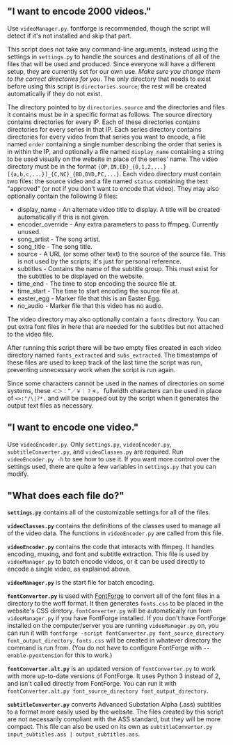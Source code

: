 ## "I want to encode 2000 videos."

Use `videoManager.py`. fontforge is recommended, though the script will detect if it's not installed and skip that part.

This script does not take any command-line arguments, instead using the settings in `settings.py` to handle the sources and destinations of all of the files that will be used and produced. Since everyone will have a different setup, they are currently set for our own use. *Make sure you change them to the correct directories for you*. The only directory that needs to exist before using this script is `directories.source`; the rest will be created automatically if they do not exist.

The directory pointed to by `directories.source` and the directories and files it contains must be in a specific format as follows. The source directory contains directories for every IP. Each of these directories contains directories for every series in that IP. Each series directory contains directories for every video from that series you want to encode, a file named `order` containing a single number describing the order that series is in within the IP, and optionally a file named `display_name` containing a string to be used visually on the website in place of the series' name. The video directory must be in the format `{OP,IN,ED}_{0,1,2,...}[{a,b,c,...}]_{C,NC}_{BD,DVD,PC,...}`. Each video directory must contain two files: the source video and a file named `status` containing the text "approved" (or not if you don't want to encode that video). They may also optionally contain the following 9 files:

* display_name - An alternate video title to display. A title will be created automatically if this is not given.
* encoder_override - Any extra parameters to pass to ffmpeg. Currently unused.
* song_artist - The song artist.
* song_title - The song title.
* source - A URL (or some other text) to the source of the source file. This is not used by the scripts; it's just for personal reference.
* subtitles - Contains the name of the subtitle group. This must exist for the subtitles to be displayed on the website.
* time_end - The time to stop encoding the source file at.
* time_start - The time to start encoding the source file at.
* easter_egg - Marker file that this is an Easter Egg.
* no_audio - Marker file that this video has no audio.

The video directory may also optionally contain a `fonts` directory. You can put extra font files in here that are needed for the subtitles but not attached to the video file.

After running this script there will be two empty files created in each video directory named `fonts_extracted` and `subs_extracted`. The timestamps of these files are used to keep track of the last time the script was run, preventing unnecessary work when the script is run again.

Since some characters cannot be used in the names of directories on some systems, these `＜＞：”／￥｜？＊。` fullwidth characters can be used in place of `<>:"/\|?*.` and will be swapped out by the script when it generates the output text files as necessary.

## "I want to encode one video."

Use `videoEncoder.py`. Only `settings.py`, `videoEncoder.py`, `subtitleConverter.py`, and `videoClasses.py` are required. Run `videoEncoder.py -h` to see how to use it. If you want more control over the settings used, there are quite a few variables in `settings.py` that you can modify.

## "What does each file do?"

**`settings.py`** contains all of the customizable settings for all of the files.

**`videoClasses.py`** contains the definitions of the classes used to manage all of the video data. The functions in `videoEncoder.py` are called from this file.

**`videoEncoder.py`** contains the code that interacts with ffmpeg. It handles encoding, muxing, and font and subtitle extraction. This file is used by `videoManager.py` to batch encode videos, or it can be used directly to encode a single video, as explained above.

**`videoManager.py`** is the start file for batch encoding.

**`fontConverter.py`** is used with [FontForge](https://fontforge.github.io/en-US/) to convert all of the font files in a directory to the woff format. It then generates `fonts.css` to be placed in the website's CSS diretory. `fontConverter.py` will be automatically run from `videoManager.py` if you have FontForge installed. If you don't have FontForge installed on the computer/server you are running `videoManager.py` on, you can run it with `fontforge -script fontConverter.py font_source_directory font_output_directory`. `fonts.css` will be created in whatever directory the command is run from. (You do not have to configure FontForge with `--enable-pyextension` for this to work.)

**`fontConverter.alt.py`** is an updated version of `fontConverter.py` to work with more up-to-date versions of FontForge. It uses Python 3 instead of 2, and isn't called directly from FontForge. You can run it with `fontConverter.alt.py font_source_directory font_output_directory`.

**`subtitleConverter.py`** converts Advanced Substation Alpha (.ass) subtitles to a format more easily used by the website. The files created by this script are not necessarily compliant with the ASS standard, but they will be more compact. This file can also be used on its own as `subtitleConverter.py input_subtitles.ass | output_subtitles.ass`.
